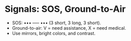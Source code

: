 # Signals: SOS, Ground-to-Air
- SOS: ••• ––– ••• (3 short, 3 long, 3 short).
- Ground-to-air: V = need assistance, X = need medical.
- Use mirrors, bright colors, and contrast.